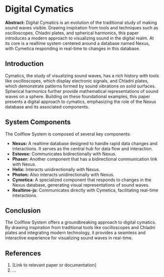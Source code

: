 # Digital Cymatics

**Abstract:** Digital Cymatics is an evolution of the traditional study of making sound waves visible. Drawing inspiration from tools and techniques such as oscilloscopes, Chladni plates, and spherical harmonics, this paper introduces a modern approach to visualizing sound in the digital realm. At its core is a realtime system centered around a database named Nexus, with Cymetica responding in real-time to changes in this database.

## Introduction

Cymatics, the study of visualizing sound waves, has a rich history with tools like oscilloscopes, which display electronic signals, and Chladni plates, which demonstrate patterns formed by sound vibrations on solid surfaces. Spherical harmonics further provide mathematical representations of sound waves on a sphere. Building on these foundational examples, this paper presents a digital approach to cymatics, emphasizing the role of the Nexus database and its associated components.

## System Components

The Coilflow System is composed of several key components:

- **Nexus:** A realtime database designed to handle rapid data changes and interactions. It serves as the central hub for data flow and interaction.
- **Estovox:** Communicates bidirectionally with Nexus.
- **Phaser:** Another component that has a bidirectional communication link with Nexus.
- **Helix:** Interacts unidirectionally with Nexus.
- **Photon:** Also interacts unidirectionally with Nexus.
- **Cymetica:** A specialized component that responds to changes in the Nexus database, generating visual representations of sound waves.
- **Realtime-js:** Communicates directly with Cymetica, facilitating real-time interactions.

## Conclusion

The Coilflow System offers a groundbreaking approach to digital cymatics. By drawing inspiration from traditional tools like oscilloscopes and Chladni plates and integrating modern technology, it provides a seamless and interactive experience for visualizing sound waves in real-time.

## References

1. [Link to relevant paper or documentation]
2. ...
